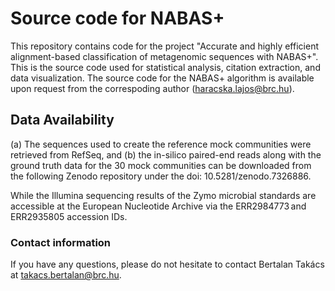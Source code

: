 # Source code for NABAS+

This repository contains code for the project "Accurate and highly efficient alignment-based classification of metagenomic sequences with NABAS+". This is the source code used for statistical analysis, citation extraction, and data visualization. The source code for the NABAS+ algorithm is available upon request from the correspoding author (haracska.lajos@brc.hu).

## Data Availability
(a) The sequences used to create the reference mock communities were retrieved from RefSeq, and (b) the in-silico paired-end reads along with the ground truth data for the 30 mock communities can be downloaded from the following Zenodo repository under the doi: 10.5281/zenodo.7326886.

While the Illumina sequencing results of the Zymo microbial standards are accessible at the European Nucleotide Archive via the ERR2984773 and ERR2935805 accession IDs.

### Contact information
If you have any questions, please do not hesitate to contact Bertalan Takács at takacs.bertalan@brc.hu.
